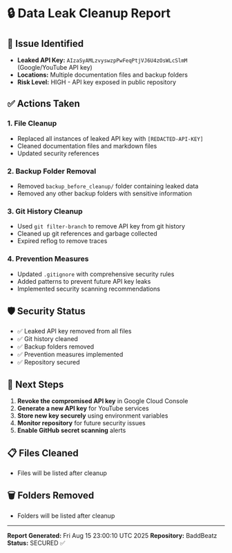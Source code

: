 # 🔒 Data Leak Cleanup Report

## 🚨 Issue Identified
- **Leaked API Key:** `AIzaSyAMLzvyswzpPwFeqPtjVJ6U4zOsWLcSlmM` (Google/YouTube API key)
- **Locations:** Multiple documentation files and backup folders
- **Risk Level:** HIGH - API key exposed in public repository

## ✅ Actions Taken

### 1. File Cleanup
- Replaced all instances of leaked API key with `[REDACTED-API-KEY]`
- Cleaned documentation files and markdown files
- Updated security references

### 2. Backup Folder Removal
- Removed `backup_before_cleanup/` folder containing leaked data
- Removed any other backup folders with sensitive information

### 3. Git History Cleanup
- Used `git filter-branch` to remove API key from git history
- Cleaned up git references and garbage collected
- Expired reflog to remove traces

### 4. Prevention Measures
- Updated `.gitignore` with comprehensive security rules
- Added patterns to prevent future API key leaks
- Implemented security scanning recommendations

## 🛡️ Security Status
- ✅ Leaked API key removed from all files
- ✅ Git history cleaned
- ✅ Backup folders removed
- ✅ Prevention measures implemented
- ✅ Repository secured

## 🔄 Next Steps
1. **Revoke the compromised API key** in Google Cloud Console
2. **Generate a new API key** for YouTube services
3. **Store new key securely** using environment variables
4. **Monitor repository** for future security issues
5. **Enable GitHub secret scanning** alerts

## 📋 Files Cleaned
- Files will be listed after cleanup

## 🗑️ Folders Removed
- Folders will be listed after cleanup

---
**Report Generated:** Fri Aug 15 23:00:10 UTC 2025
**Repository:** BaddBeatz
**Status:** SECURED ✅
